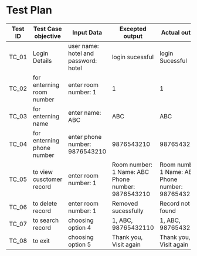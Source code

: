 # Test Plan


| Test ID | Test Case objective            |  Input Data                   | Excepted output          | Actual output             |
|---------|--------------------------------|-------------------------------|--------------------------|---------------------------|
|  TC_01  | Login Details                  |user name: hotel and password: hotel|login sucessful      |login Sucessful             |
|  TC_02  | for enterning room number      |enter room number: 1            |            1             | 1                         |
|  TC_03  | for enterning name             |enter name: ABC                |            ABC           | ABC                       |
|  TC_04  | for enterning phone number     |enter phone number: 9876543210 |      9876543210          | 9876543210                |
|  TC_05  | to view cusctomer record       |enter room number: 1         | Room number: 1 Name: ABC Phone number: 9876543210  | Room number: 1 Name: ABC Phone number: 9876543210|
|  TC_06  | to delete record               |enter room number: 1         |Removed sucessfully          |  Record not found     |
|  TC_07  | to search record               |choosing option 4              |   1, ABC, 98765432110       |1, ABC, 98765432110       |
|  TC_08  | to exit                        |choosing option 5              |Thank you, Visit again       |Thank you, Visit again    |
